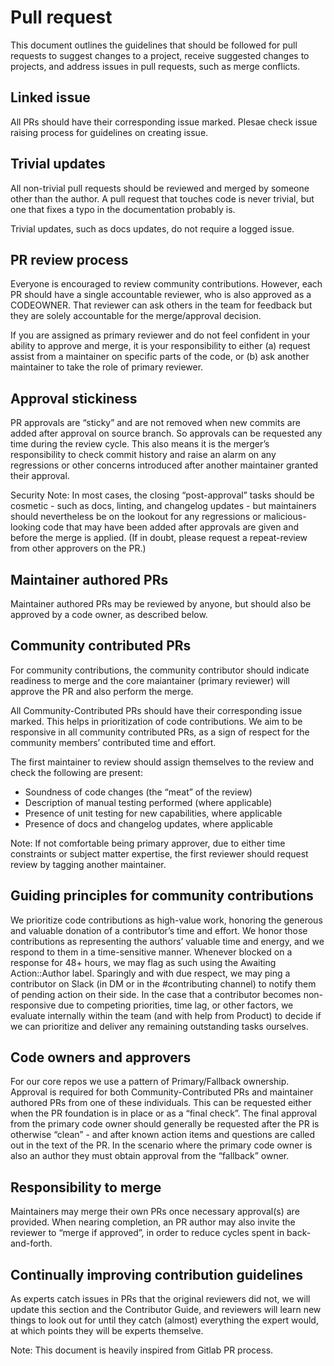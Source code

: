 # Pull request

This document outlines the guidelines that should be followed for pull requests to suggest changes to a project, receive suggested changes to projects, and address issues in pull requests, such as merge conflicts.

## Linked issue

All PRs should have their corresponding issue marked. Plesae check issue raising process for guidelines on creating issue.

## Trivial updates

All non-trivial pull requests should be reviewed and merged by someone other than the author. A pull request that touches code is never trivial, but one that fixes a typo in the documentation probably is.

Trivial updates, such as docs updates, do not require a logged issue.

## PR review process

Everyone is encouraged to review community contributions. However, each PR should have a single accountable reviewer, who is also approved as a CODEOWNER. That reviewer can ask others in the team for feedback but they are solely accountable for the merge/approval decision.

If you are assigned as primary reviewer and do not feel confident in your ability to approve and merge, it is your responsibility to either (a) request assist from a maintainer on specific parts of the code, or (b) ask another maintainer to take the role of primary reviewer.

## Approval stickiness

PR approvals are “sticky” and are not removed when new commits are added after approval on source branch. So approvals can be requested any time during the review cycle. This also means it is the merger’s responsibility to check commit history and raise an alarm on any regressions or other concerns introduced after another maintainer granted their approval.

Security Note: In most cases, the closing “post-approval” tasks should be cosmetic - such as docs, linting, and changelog updates - but maintainers should nevertheless be on the lookout for any regressions or malicious-looking code that may have been added after approvals are given and before the merge is applied. (If in doubt, please request a repeat-review from other approvers on the PR.)

## Maintainer authored PRs

Maintainer authored PRs may be reviewed by anyone, but should also be approved by a code owner, as described below.

## Community contributed PRs

For community contributions, the community contributor should indicate readiness to merge and the core maiantainer (primary reviewer) will approve the PR and also perform the merge.

All Community-Contributed PRs should have their corresponding issue marked. This helps in prioritization of code contributions. We aim to be responsive in all community contributed PRs, as a sign of respect for the community members’ contributed time and effort.

The first maintainer to review should assign themselves to the review and check the following are present:

- Soundness of code changes (the “meat” of the review)
- Description of manual testing performed (where applicable)
- Presence of unit testing for new capabilities, where applicable
- Presence of docs and changelog updates, where applicable

Note: If not comfortable being primary approver, due to either time constraints or subject matter expertise, the first reviewer should request review by tagging another maintainer.

## Guiding principles for community contributions

We prioritize code contributions as high-value work, honoring the generous and valuable donation of a contributor’s time and effort. We honor those contributions as representing the authors’ valuable time and energy, and we respond to them in a time-sensitive manner.
Whenever blocked on a response for 48+ hours, we may flag as such using the Awaiting Action::Author label. Sparingly and with due respect, we may ping a contributor on Slack (in DM or in the #contributing channel) to notify them of pending action on their side.
In the case that a contributor becomes non-responsive due to competing priorities, time lag, or other factors, we evaluate internally within the team (and with help from Product) to decide if we can prioritize and deliver any remaining outstanding tasks ourselves.

## Code owners and approvers

For our core repos we use a pattern of Primary/Fallback ownership. Approval is required for both Community-Contributed PRs and maintainer authored PRs from one of these individuals. This can be requested either when the PR foundation is in place or as a “final check”. The final approval from the primary code owner should generally be requested after the PR is otherwise “clean” - and after known action items and questions are called out in the text of the PR. In the scenario where the primary code owner is also an author they must obtain approval from the “fallback” owner.

## Responsibility to merge

Maintainers may merge their own PRs once necessary approval(s) are provided.
When nearing completion, an PR author may also invite the reviewer to “merge if approved”, in order to reduce cycles spent in back-and-forth.

## Continually improving contribution guidelines

As experts catch issues in PRs that the original reviewers did not, we will update this section and the Contributor Guide, and reviewers will learn new things to look out for until they catch (almost) everything the expert would, at which points they will be experts themselve.

Note: This document is heavily inspired from Gitlab PR process.
